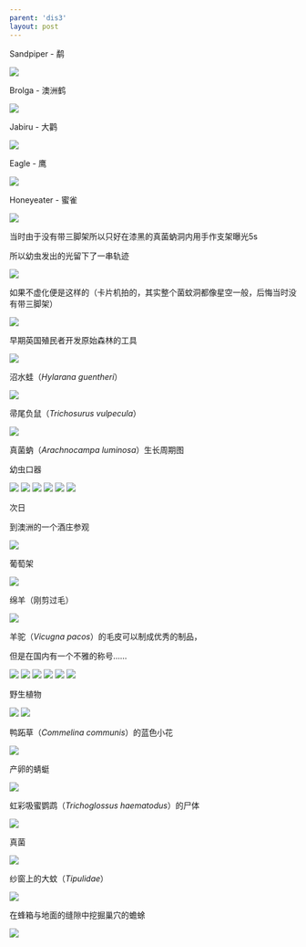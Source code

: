 ```yaml
---
parent: 'dis3'
layout: post
---
```


Sandpiper - 鹬

<img class='disc' src='https://i.postimg.cc/fTB6XLHP/371.jpg'>

Brolga - 澳洲鹤

<img class='disc' src='https://i.postimg.cc/XYPmHP6c/372.jpg'>

Jabiru - 大鹳

<img class='disc' src='https://i.postimg.cc/bwr4RhWw/373.jpg'>

Eagle - 鹰

<img class='disc' src='https://i.postimg.cc/6QGSDh9s/374.jpg'>

Honeyeater - 蜜雀

<img class='disc' src='https://i.postimg.cc/9M5SVqMD/375.jpg'>

当时由于没有带三脚架所以只好在漆黑的真菌蚋洞内用手作支架曝光5s


所以幼虫发出的光留下了一串轨迹

<img class='disc' src='https://i.postimg.cc/hjLYGPzp/376.jpg'>

如果不虚化便是这样的（卡片机拍的，其实整个菌蚊洞都像星空一般，后悔当时没有带三脚架）

<img class='disc' src='https://i.postimg.cc/KjmH3StF/377.jpg'>

早期英国殖民者开发原始森林的工具

<img class='disc' src='https://i.postimg.cc/SRVtWTG9/378.jpg'>

沼水蛙（<i>Hylarana guentheri</i>）

<img class='disc' src='https://i.postimg.cc/155d9S9r/380.jpg'>

帚尾负鼠（<i>Trichosurus vulpecula</i>）

<img class='disc' src='https://i.postimg.cc/QNqPGCrM/381.jpg'>

真菌蚋（<i>Arachnocampa luminosa</i>）生长周期图


幼虫口器

<img class='disc' src='https://i.postimg.cc/jjNg8dXt/382.jpg'>

<img class='disc' src='https://i.postimg.cc/BnR7c12m/383.jpg'>

<img class='disc' src='https://i.postimg.cc/VkJHCF0S/384.jpg'>

<img class='disc' src='https://i.postimg.cc/RFBP25sf/385.jpg'>

<img class='disc' src='https://i.postimg.cc/d1jWYHpf/386.jpg'>

<img class='disc' src='https://i.postimg.cc/XqNs7K0Y/387.jpg'>

次日


到澳洲的一个酒庄参观

<img class='disc' src='https://i.postimg.cc/Vv7DSSYB/388.jpg'>

葡萄架

<img class='disc' src='https://i.postimg.cc/SQVZ1PW2/389.jpg'>

绵羊（刚剪过毛）

<img class='disc' src='https://i.postimg.cc/7ZJm6Yj0/390.jpg'>

羊驼（<i>Vicugna pacos</i>）的毛皮可以制成优秀的制品，


但是在国内有一个不雅的称号……

<img class='disc' src='https://i.postimg.cc/3JctYDf3/391.jpg'>

<img class='disc' src='https://i.postimg.cc/HLQzwvYL/394.jpg'>

<img class='disc' src='https://i.postimg.cc/bJgRMG2c/395.jpg'>

<img class='disc' src='https://i.postimg.cc/qR4Ljcqx/396.jpg'>

<img class='disc' src='https://i.postimg.cc/RVNTsZSy/400.jpg'>

<img class='disc' src='https://i.postimg.cc/1XTDhDmT/408.jpg'>

野生植物

<img class='disc' src='https://i.postimg.cc/W4RSJcPK/392.jpg'>

<img class='disc' src='https://i.postimg.cc/8P5Z2bHy/393.jpg'>

鸭跖草（<i>Commelina communis</i>）的蓝色小花

<img class='disc' src='https://i.postimg.cc/qq7Gdk8t/397.jpg'>

产卵的蜻蜓

<img class='disc' src='https://i.postimg.cc/5ykS4Z3s/398.jpg'>

虹彩吸蜜鹦鹉（<i>Trichoglossus haematodus</i>）的尸体

<img class='disc' src='https://i.postimg.cc/tRr5NxjF/399.jpg'>

真菌

<img class='disc' src='https://i.postimg.cc/0QVpnLL9/402.jpg'>


纱窗上的大蚊（<i>Tipulidae</i>）

<img class='disc' src='https://i.postimg.cc/gkQHfbrJ/401.jpg'>

在蜂箱与地面的缝隙中挖掘巢穴的蟾蜍

<img class='disc' src='https://i.postimg.cc/cHxRQskD/403.jpg'>


</div>
